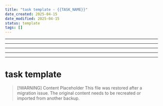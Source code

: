 ```yaml
---
title: "task template - {{TASK_NAME}}"
date_created: 2025-04-15
date_modified: 2025-04-15
status: template
tags: []
---
```


---

---

---

---

---

# task template

> [\!WARNING] Content Placeholder
> This file was restored after a migration issue. The original content needs to be recreated or imported from another backup.

